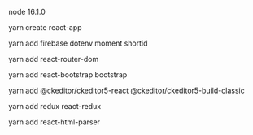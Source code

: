 node 16.1.0

yarn create react-app

yarn add firebase dotenv moment shortid

yarn add react-router-dom

yarn add react-bootstrap bootstrap

yarn add @ckeditor/ckeditor5-react @ckeditor/ckeditor5-build-classic

yarn add redux react-redux

yarn add react-html-parser
